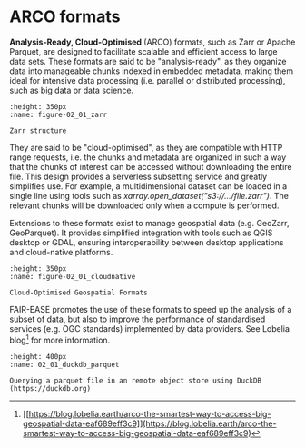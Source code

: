 # ARCO formats

**Analysis-Ready, Cloud-Optimised** (ARCO) formats, such as Zarr or
Apache Parquet, are designed to facilitate scalable and efficient access
to large data sets. These formats are said to be "analysis-ready", as
they organize data into manageable chunks indexed in embedded metadata,
making them ideal for intensive data processing (i.e. parallel or
distributed processing), such as big data or data science.

```{figure} 02_01_zarr.png
:height: 350px
:name: figure-02_01_zarr

Zarr structure
```
They are said to be "cloud-optimised", as they are compatible with HTTP
range requests, i.e. the chunks and metadata are organized in such a way
that the chunks of interest can be accessed without downloading the
entire file. This design provides a serverless subsetting service and
greatly simplifies use. For example, a multidimensional dataset can be
loaded in a single line using tools such as
*xarray.open_dataset("s3://\.../file.zarr")*. The relevant chunks will
be downloaded only when a compute is performed.

Extensions to these formats exist to manage geospatial data (e.g.
GeoZarr, GeoParquet). It provides simplified integration with tools such
as QGIS desktop or GDAL, ensuring interoperability between desktop
applications and cloud-native platforms.

```{figure} 02_01_cloudnative.png
:height: 350px
:name: figure-02_01_cloudnative

Cloud-Optimised Geospatial Formats
```

FAIR-EASE promotes the use of these formats to speed up the analysis of
a subset of data, but also to improve the performance of standardised
services (e.g. OGC standards) implemented by data providers. See Lobelia
blog[^7] for more information.


```{figure} 02_01_duckdb_parquet.png
:height: 400px
:name: 02_01_duckdb_parquet

Querying a parquet file in an remote object store using DuckDB (https://duckdb.org)
```



[^7]: [[https://blog.lobelia.earth/arco-the-smartest-way-to-access-big-geospatial-data-eaf689eff3c9]](https://blog.lobelia.earth/arco-the-smartest-way-to-access-big-geospatial-data-eaf689eff3c9)